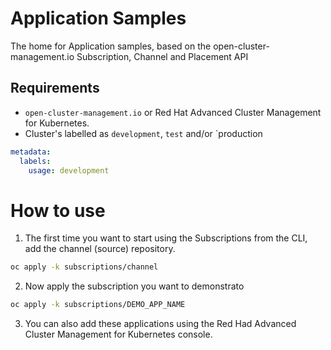 # Application Samples
The home for Application samples, based on the open-cluster-management.io Subscription, Channel and Placement API

## Requirements
- `open-cluster-management.io` or Red Hat Advanced Cluster Management for Kubernetes.
- Cluster's labelled as `development`, `test` and/or `production
```yaml
metadata:
  labels:
    usage: development
```

# How to use
1. The first time you want to start using the Subscriptions from the CLI, add the channel (source) repository.
```bash
oc apply -k subscriptions/channel
```
2. Now apply the subscription you want to demonstrato
```bash
oc apply -k subscriptions/DEMO_APP_NAME
```
3. You can also add these applications using the Red Had Advanced Cluster Management for Kubernetes console.
